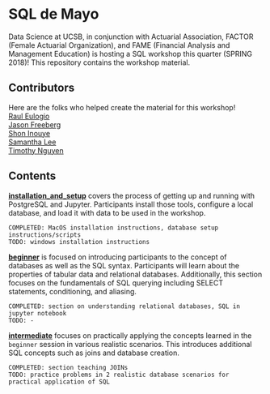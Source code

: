 # SQL de Mayo
Data Science at UCSB, in conjunction with Actuarial Association, FACTOR (Female Actuarial Organization), and FAME (Financial Analysis and Management Education) is hosting a SQL workshop this quarter (SPRING 2018)! This repository contains the workshop material.

## Contributors
Here are the folks who helped create the material for this workshop!  
[Raul Eulogio](https://github.com/raviolli77)  
[Jason Freeberg](https://github.com/JasonFreeberg)  
[Shon Inouye](https://github.com/inouyesan)  
[Samantha Lee](http://github.com/samanthaklee/)  
[Timothy Nguyen](https://github.com/timothydnguyen/)  

## Contents
**[installation_and_setup](https://github.com/timothydnguyen/SQL_de_Mayo/tree/master/installation_and_setup)** covers the process of getting up and running with PostgreSQL and Jupyter. Participants install those tools, configure a local database, and load it with data to be used in the workshop.

```{plain}
COMPLETED: MacOS installation instructions, database setup instructions/scripts  
TODO: windows installation instructions
```

**[beginner](https://github.com/timothydnguyen/SQL_de_Mayo/tree/master/beginner)** is focused on introducing participants to the concept of databases as well as the SQL syntax. Participants will learn about the properties of tabular data and relational databases. Additionally, this section focuses on the fundamentals of SQL querying including SELECT statements, conditioning, and aliasing.

```{plain}
COMPLETED: section on understanding relational databases, SQL in jupyter notebook  
TODO: -
```

**[intermediate](https://github.com/timothydnguyen/SQL_de_Mayo/tree/master/intermediate)** focuses on practically applying the concepts learned in the `beginner` session in various realistic scenarios.  This introduces additional SQL concepts such as joins and database creation.

```{plain}
COMPLETED: section teaching JOINs
TODO: practice problems in 2 realistic database scenarios for practical application of SQL
```
